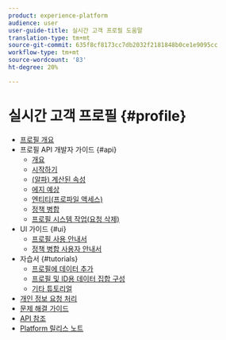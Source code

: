 ```yaml
---
product: experience-platform
audience: user
user-guide-title: 실시간 고객 프로필 도움말
translation-type: tm+mt
source-git-commit: 635f8cf8173cc7db2032f2181848b0ce1e9095cc
workflow-type: tm+mt
source-wordcount: '83'
ht-degree: 20%

---
```



# 실시간 고객 프로필 {#profile}

* [프로필 개요](home.md)
* 프로필 API 개발자 가이드 {#api}
   * [개요](api/overview.md)
   * [시작하기](api/getting-started.md)
   * [(알파) 계산된 속성](api/computed-attributes.md)
   * [에지 예상](api/edge-projections.md)
   * [엔티티(프로파일 액세스)](api/entities.md)
   * [정책 병합](api/merge-policies.md)
   * [프로필 시스템 작업(요청 삭제)](api/profile-system-jobs.md)
* UI 가이드 {#ui}
   * [프로필 사용 안내서](ui/user-guide.md)
   * [정책 병합 사용자 안내서](ui/merge-policies.md)
* 자습서 {#tutorials}
   * [프로필에 데이터 추가](tutorials/add-profile-data.md)
   * [프로필 및 ID용 데이터 집합 구성](tutorials/dataset-configuration.md)
   * [기타 튜토리얼](https://docs.adobe.com/content/help/ko-KR/experience-platform/tutorials/home.html)
* [개인 정보 요청 처리](privacy.md)
* [문제 해결 가이드](troubleshooting.md)
* [API 참조](https://www.adobe.io/apis/experienceplatform/home/api-reference.html#!acpdr/swagger-specs/real-time-customer-profile.yaml)
* [Platform 릴리스 노트](https://www.adobe.com/go/platform-release-notes-en)